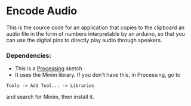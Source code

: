 # Encode Audio
This is the source code for an application that copies to the clipboard an audio file in the form of numbers interpretable by an arduino, so that you can use the digital pins to directly play audio through speakers.

### Dependencies:
- This is a [Processing](https://processing.org/) sketch
- It uses the Minim library. If you don't have this, in Processing, go to 
```
Tools -> Add Tool... -> Libraries
```
and search for Minim, then install it.
